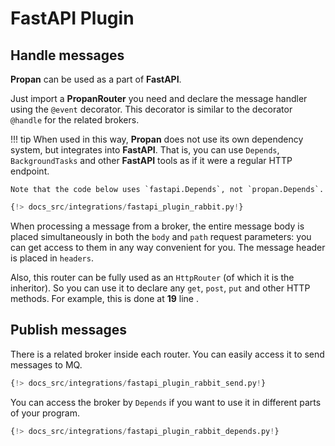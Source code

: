 # **FastAPI** Plugin

## Handle messages

**Propan** can be used as a part of **FastAPI**.

Just import a **PropanRouter** you need and declare the message handler
using the `@event` decorator. This decorator is similar to the decorator `@handle` for the related brokers.

!!! tip
    When used in this way, **Propan** does not use its own dependency system, but integrates into **FastAPI**.
    That is, you can use `Depends`, `BackgroundTasks` and other **FastAPI** tools as if it were a regular HTTP endpoint.

    Note that the code below uses `fastapi.Depends`, not `propan.Depends`.

```python linenums="1" hl_lines="1 7 15 19 23"
{!> docs_src/integrations/fastapi_plugin_rabbit.py!}
```

When processing a message from a broker, the entire message body is placed simultaneously in both the `body` and `path` request parameters: you can get access to them
in any way convenient for you. The message header is placed in `headers`.

Also, this router can be fully used as an `HttpRouter` (of which it is the inheritor). So you can
use it to declare any `get`, `post`, `put` and other HTTP methods. For example, this is done at  **19** line .

## Publish messages

There is a related broker inside each router. You can easily access it to send messages to MQ.

```python linenums="1" hl_lines="6 10"
{!> docs_src/integrations/fastapi_plugin_rabbit_send.py!}
```

You can access the broker by `Depends` if you want to use it in different parts of your program.

```python linenums="1" hl_lines="8 14-15"
{!> docs_src/integrations/fastapi_plugin_rabbit_depends.py!}
```